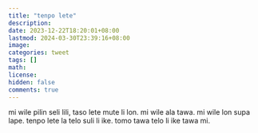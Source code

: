```yaml
---
title: "tenpo lete"
description: 
date: 2023-12-22T18:20:01+08:00
lastmod: 2024-03-30T23:39:16+08:00
image: 
categories: tweet
tags: []
math: 
license: 
hidden: false
comments: true
---
```


mi wile pilin seli lili, taso lete mute li lon. mi wile ala tawa. mi wile lon supa lape. tenpo lete la telo suli li ike. tomo tawa telo li ike tawa mi. 





